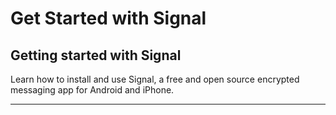 # Get Started with Signal

## Getting started with Signal

Learn how to install and use Signal, a free and open source encrypted messaging app for Android and iPhone.

***